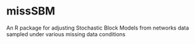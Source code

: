 # missSBM
An R package for adjusting Stochastic Block Models from networks data sampled under various missing data conditions
